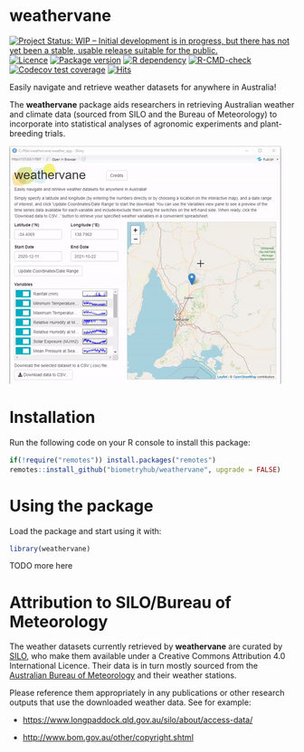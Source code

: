 
<!-- README.md is generated from README.Rmd. Please edit that file -->

# weathervane

<!-- badges: start -->

[![Project Status: WIP – Initial development is in progress, but there
has not yet been a stable, usable release suitable for the
public.](https://www.repostatus.org/badges/latest/wip.svg)](https://www.repostatus.org/#wip)
[![Licence](https://img.shields.io/github/license/mashape/apistatus.svg)](http://choosealicense.com/licenses/mit/)
[![Package
version](https://img.shields.io/badge/Package%20version-0.1.0-80b6ff.svg)](/DESCRIPTION)
[![R
dependency](https://img.shields.io/badge/R%3E%3D-3.5.0-80b6ff.svg)](https://cran.r-project.org/)
[![R-CMD-check](https://github.com/biometryhub/weathervane/workflows/R-CMD-check/badge.svg)](https://github.com/biometryhub/weathervane/actions)
[![Codecov test
coverage](https://codecov.io/gh/biometryhub/weathervane/branch/main/graph/badge.svg)](https://codecov.io/gh/biometryhub/weathervane?branch=main)
[![Hits](https://hits.seeyoufarm.com/api/count/incr/badge.svg?url=https%3A%2F%2Fbiometryhub.github.io%2Fweathervane%2F&count_bg=%2379C83D&title_bg=%23555555&icon=&icon_color=%23E7E7E7&title=hits&edge_flat=false)](https://hits.seeyoufarm.com)
<!-- badges: end -->

Easily navigate and retrieve weather datasets for anywhere in Australia!

The **weathervane** package aids researchers in retrieving Australian
weather and climate data (sourced from SILO and the Bureau of
Meteorology) to incorporate into statistical analyses of agronomic
experiments and plant-breeding trials.

![weathervane App](man/figures/app_usage.gif)

# Installation

Run the following code on your R console to install this package:

``` r
if(!require("remotes")) install.packages("remotes") 
remotes::install_github("biometryhub/weathervane", upgrade = FALSE)
```

# Using the package

Load the package and start using it with:

``` r
library(weathervane)
```

TODO more here

# Attribution to SILO/Bureau of Meteorology

The weather datasets currently retrieved by **weathervane** are curated
by [SILO](https://www.longpaddock.qld.gov.au/silo/), who make them
available under a Creative Commons Attribution 4.0 International
Licence. Their data is in turn mostly sourced from the [Australian
Bureau of Meteorology](http://www.bom.gov.au/) and their weather
stations.

Please reference them appropriately in any publications or other
research outputs that use the downloaded weather data. See for example:
- <https://www.longpaddock.qld.gov.au/silo/about/access-data/>

-   <http://www.bom.gov.au/other/copyright.shtml>
